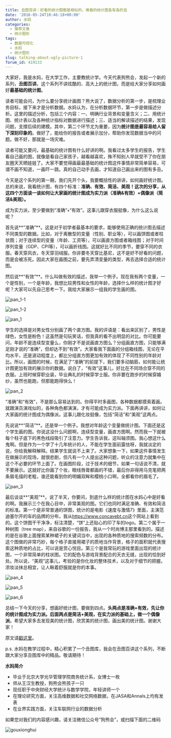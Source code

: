 ```yaml
---
title: 丑图百讲｜好看的统计图都是相似的，难看的统计图各有各的丑
date: '2016-05-24T10:46:18+00:00'
author: 水妈
categories:
  - 推荐文章
  - 统计图形
tags:
  - 数据可视化
  - 水妈
  - 统计图形
slug: talking-about-ugly-picture-1
forum_id: 419133
---
```


大家好，我是水妈，在大学工作，主要教统计学。今天代表狗熊会，发起一个新的系列，**丑图百讲**。这个系列不讲炫酷的、高大上的统计图，而是给大家分享如何画好**最基础的统计图**。

读者可能会问，为什么要分享统计画图？熊大说了，数据分析的第一步，是梳理业务目标，接下来才是分析数据。水妈认为，在分析数据环节，第一步是做描述分析。这里的描述分析，包括三个内容：一、明确行业背景和变量含义；二、用统计图、统计表以及各种统计指标对数据进行描述；三、适当的解读描述的结果，发现问题，支撑后续的建模。其中，第二个环节尤为重要，因为**统计图是最容易给人留下深刻印象的**。做好了，能给你的报告或者展示加分，帮助你发现数据当中的问题。做不好，那就是一场灾难。

读者可能又要问，最基础的统计图有什么好讲的啊。我看过太多学生的报告，学生看自己画的图，就像是看自己家孩子，越看越喜欢，殊不知别人早就受不了你在朋友圈天天晒娃娃了。大家不要觉得画最最基础的统计图这件事情非常简单容易，可谓不画不知道，一画吓一跳。真的自己动手去画，才知道自己画出来的图有多丑。<!--more-->

今天是这个系列的第一期，我们先开个头，我要概括性的讲讲，如何画好统计图。 总的来说，我看统计图，有四个标准：**准确、有效、简洁、美观！**这次的分享，从这四个方面谈一谈如何让大家画的统计图成为**实力派（准确&有效）+偶像派（简洁&美观）。**

成为实力派，至少要做到“准确”+“有效”。这事儿跟穿衣服挺像，为什么这么说呢？    

首先说**“准确”**。这是对于初学者最基本的要求，能够使用正确的统计图去描述不同类型的数据。比如，对于离散型的变量（性别、职业等），可以画饼图或者柱状图；对于连续型的变量（年龄、工资等），可以画直方图或者箱线图；对于时间序列变量（GDP、CPI等），可以画折线图。这就好比不同的季节，要穿不同的衣服。春天穿风衣，冬天穿羽绒服。你非要冬天穿比基尼，这不是好不好看的问题，而是会被冻死。因此大家在画图之前，要先弄清变量的类型，再去选择合适的统计图。

然后说**“有效”**。什么叫做有效的描述，我举一个例子。现在我有两个变量，一个是性别，一个是年龄，我想比较男性和女性的年龄，选择什么样的统计图才好呢？大家可以先自己思考一下。我给大家展示一组我的学生画的图。

![pan_1-1](https://uploads.cosx.org/2016/05/pan_1-1.png)

![pan_1-2](https://uploads.cosx.org/2016/05/pan_1-2.png) 

![pan_1](https://uploads.cosx.org/2016/05/pan_1.png) 

学生的选择是对男女性分别画了两个直方图。我的评语是：看出来区别了，男性是绿色，女性是粉色！这虽然是句玩笑话，但我真的看不出明显的对比。你可能要问，年龄不是连续型变量么，你刚才不是说画直方图么？分组画直方图，只能够满足刚才说的“准确”，但却达不到“有效”。大家看我下面画的分组箱线图，无论在平均水平，还是波动程度上，都比分组直方图更加有效的体现了不同性别的年龄对比。所以，画图的时候，在满足了“准确”的前提下，我们要多动脑筋，如何能让统计图更加有效的展示你的数据。说白了，“有效”这事儿，好比在不同场合穿不同的衣服。上班时候穿职业装，毕业典礼的时候穿学士服。你非要在跑步的时候穿婚纱，虽然也能跑，但那能跑得快么！

![pan_2](https://uploads.cosx.org/2016/05/pan_2.png)

“准确”和“有效”，不是那么容易达到的。你得平时多画图，各种数据都摸索着画。就跟演员演戏似的，各种角色都演演，才有可能成为实力派。下面再讲讲，如何让大家画的统计图成为偶像派。这事儿跟化妆挺像，包括“简洁”和“美观”这两点。

先说说**“简洁”**。还是举一个例子。我想对年龄这个变量做统计图。下面还是这个学生画的图。你说这没什么问题啊，连续型变量，画直方图啊。然而我一下就被每个柱子底下的黑色线段吸引了注意力。学生告诉我，这叫轴须图。我心想这什么鬼啊。但是作为一个学了十几年统计的人，不能在学生面前露怯呀，我就淡定的说，你给我解释解释。结果学生就说不上来了。大家想象一下，如果这件事情发生在做展示的现场，就很悲剧，但凡有一个人提出这种问题，听众的注意力就集中在这个不必要的环节上面了。在画图阶段，过于技术的细节，如果一句话说不清，就不要展示。这就好比你画了个妆，眼线唇膏都画的不错，最后你非得用马克笔把两条眉毛描的老粗，谁还能看到你的明媚双眸和樱桃小口啊，全都看你的眉毛了。

![pan_3](https://uploads.cosx.org/2016/05/pan_3.png)

最后谈谈**“美观”**。说了半天，你要问，到底什么样的统计图在水妈心中是好看的啊。我展示三个在我心目中，非常美观的图。它们也同时满足准确、有效和简洁的标准。第一个是非常普通的饼图，统计的是电影《速度与激情7》里面，主演范迪塞尔开的车的品牌的分布，我从<https://www.concavebt.cn>这个网站上看到的。这个饼图干干净净，标注清楚，“饼”上还贴心的印了车的logo。第二个属于一种树图（tree map），来自谷歌的一份报告，我从一个时尚博主那里看到的。描述的是在谷歌上面搜索某种裙子的关键词当中，出现的各种质地的搜索频数的分布。这个图做的非常巧妙，每个格子直接用裙子的质地当作背景，格子的面积就代表搜索这种质地的占比，可以说是赏心悦目。第三个是我常玩的游戏里面出现的统计图，一个非常简单的柱状图。它的配色与游戏背景配合的天衣无缝，出现的恰到好处。所以说，“美观”这事儿，考验的是你化妆的整体技术，以及对于细节的把握。浓妆淡抹总相宜，让人瞅着舒服就是你的本事。

![pan_4](https://uploads.cosx.org/2016/05/pan_4.png)

![pan_5](https://uploads.cosx.org/2016/05/pan_5.png)

![pan_6](https://uploads.cosx.org/2016/05/pan_6.png)
   

总结一下今天的分享，想画好统计图，要做到四点。**头两点是准确+有效，先让你的统计图成为实力派。后面两点是简洁+美观，在实力派的基础上，做一个偶像派**。希望大家多去发现美的统计图，欣赏美的统计图，画出美的统计图。谢谢大家！

原文请[戳这里](http://mp.weixin.qq.com/s?__biz=MzA5MjEyMTYwMg==&mid=2650236457&idx=1&sn=bc5e2211367afa950358cc67a7f38ce8&scene=4#wechat_redirect)。

p.s. 水妈在教学过程中，精心积累了一个丑图库，我会在丑图百讲这个系列，不断跟大家分享丑图库中的精品。敬请期待！

**水妈简介**

  * 毕业于北京大学光华管理学院商务统计系，女博士一枚
  * 师从王汉生教授，狗熊会熊孩子一只
  * 现任职于中央财经大学统计与数学学院，年轻讲师一个
  * 在理论研究方面，关注高维数据和社交网络数据，在JASA和Annals上均有发表
  * 在业界实践方面，关注车联网行业的数据分析

如果您对我们的内容感兴趣，请关注微信公众号“狗熊会”，或扫描下面的二维码

![gouxionghui](https://uploads.cosx.org/2016/05/gouxionghui.jpg)
